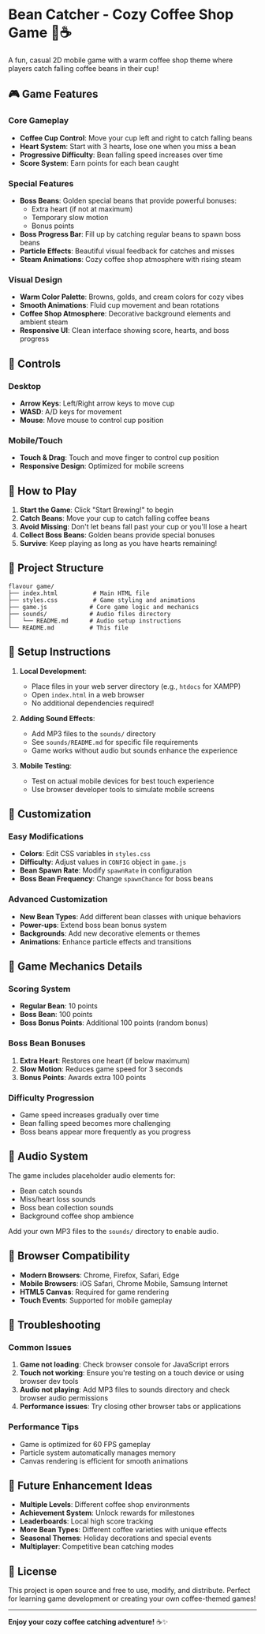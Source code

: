 # Bean Catcher - Cozy Coffee Shop Game 🫘☕

A fun, casual 2D mobile game with a warm coffee shop theme where players catch falling coffee beans in their cup!

## 🎮 Game Features

### Core Gameplay
- **Coffee Cup Control**: Move your cup left and right to catch falling beans
- **Heart System**: Start with 3 hearts, lose one when you miss a bean
- **Progressive Difficulty**: Bean falling speed increases over time
- **Score System**: Earn points for each bean caught

### Special Features
- **Boss Beans**: Golden special beans that provide powerful bonuses:
  - Extra heart (if not at maximum)
  - Temporary slow motion
  - Bonus points
- **Boss Progress Bar**: Fill up by catching regular beans to spawn boss beans
- **Particle Effects**: Beautiful visual feedback for catches and misses
- **Steam Animations**: Cozy coffee shop atmosphere with rising steam

### Visual Design
- **Warm Color Palette**: Browns, golds, and cream colors for cozy vibes
- **Smooth Animations**: Fluid cup movement and bean rotations
- **Coffee Shop Atmosphere**: Decorative background elements and ambient steam
- **Responsive UI**: Clean interface showing score, hearts, and boss progress

## 🎯 Controls

### Desktop
- **Arrow Keys**: Left/Right arrow keys to move cup
- **WASD**: A/D keys for movement
- **Mouse**: Move mouse to control cup position

### Mobile/Touch
- **Touch & Drag**: Touch and move finger to control cup position
- **Responsive Design**: Optimized for mobile screens

## 🚀 How to Play

1. **Start the Game**: Click "Start Brewing!" to begin
2. **Catch Beans**: Move your cup to catch falling coffee beans
3. **Avoid Missing**: Don't let beans fall past your cup or you'll lose a heart
4. **Collect Boss Beans**: Golden beans provide special bonuses
5. **Survive**: Keep playing as long as you have hearts remaining!

## 📁 Project Structure

```
flavour game/
├── index.html          # Main HTML file
├── styles.css          # Game styling and animations
├── game.js            # Core game logic and mechanics
├── sounds/            # Audio files directory
│   └── README.md      # Audio setup instructions
└── README.md          # This file
```

## 🔧 Setup Instructions

1. **Local Development**:
   - Place files in your web server directory (e.g., `htdocs` for XAMPP)
   - Open `index.html` in a web browser
   - No additional dependencies required!

2. **Adding Sound Effects**:
   - Add MP3 files to the `sounds/` directory
   - See `sounds/README.md` for specific file requirements
   - Game works without audio but sounds enhance the experience

3. **Mobile Testing**:
   - Test on actual mobile devices for best touch experience
   - Use browser developer tools to simulate mobile screens

## 🎨 Customization

### Easy Modifications
- **Colors**: Edit CSS variables in `styles.css`
- **Difficulty**: Adjust values in `CONFIG` object in `game.js`
- **Bean Spawn Rate**: Modify `spawnRate` in configuration
- **Boss Bean Frequency**: Change `spawnChance` for boss beans

### Advanced Customization
- **New Bean Types**: Add different bean classes with unique behaviors
- **Power-ups**: Extend boss bean bonus system
- **Backgrounds**: Add new decorative elements or themes
- **Animations**: Enhance particle effects and transitions

## 🌟 Game Mechanics Details

### Scoring System
- **Regular Bean**: 10 points
- **Boss Bean**: 100 points
- **Boss Bonus Points**: Additional 100 points (random bonus)

### Boss Bean Bonuses
1. **Extra Heart**: Restores one heart (if below maximum)
2. **Slow Motion**: Reduces game speed for 3 seconds
3. **Bonus Points**: Awards extra 100 points

### Difficulty Progression
- Game speed increases gradually over time
- Bean falling speed becomes more challenging
- Boss beans appear more frequently as you progress

## 🎵 Audio System

The game includes placeholder audio elements for:
- Bean catch sounds
- Miss/heart loss sounds  
- Boss bean collection sounds
- Background coffee shop ambience

Add your own MP3 files to the `sounds/` directory to enable audio.

## 📱 Browser Compatibility

- **Modern Browsers**: Chrome, Firefox, Safari, Edge
- **Mobile Browsers**: iOS Safari, Chrome Mobile, Samsung Internet
- **HTML5 Canvas**: Required for game rendering
- **Touch Events**: Supported for mobile gameplay

## 🐛 Troubleshooting

### Common Issues
1. **Game not loading**: Check browser console for JavaScript errors
2. **Touch not working**: Ensure you're testing on a touch device or using browser dev tools
3. **Audio not playing**: Add MP3 files to sounds directory and check browser audio permissions
4. **Performance issues**: Try closing other browser tabs or applications

### Performance Tips
- Game is optimized for 60 FPS gameplay
- Particle system automatically manages memory
- Canvas rendering is efficient for smooth animations

## 🎯 Future Enhancement Ideas

- **Multiple Levels**: Different coffee shop environments
- **Achievement System**: Unlock rewards for milestones
- **Leaderboards**: Local high score tracking
- **More Bean Types**: Different coffee varieties with unique effects
- **Seasonal Themes**: Holiday decorations and special events
- **Multiplayer**: Competitive bean catching modes

## 📄 License

This project is open source and free to use, modify, and distribute. Perfect for learning game development or creating your own coffee-themed games!

---

**Enjoy your cozy coffee catching adventure!** ☕✨
